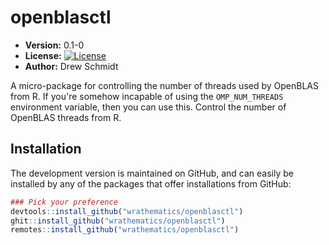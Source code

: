 # openblasctl

* **Version:** 0.1-0
* **License:** [![License](http://img.shields.io/badge/license-BSD%202--Clause-orange.svg?style=flat)](http://opensource.org/licenses/BSD-2-Clause)
* **Author:** Drew Schmidt


A micro-package for controlling the number of threads used by OpenBLAS from R.  If you're somehow incapable of using the `OMP_NUM_THREADS` environment variable, then you can use this. Control the number of OpenBLAS threads from R.


## Installation

The development version is maintained on GitHub, and can easily be installed by any of the packages that offer installations from GitHub:

```r
### Pick your preference
devtools::install_github("wrathematics/openblasctl")
ghit::install_github("wrathematics/openblasctl")
remotes::install_github("wrathematics/openblasctl")
```




